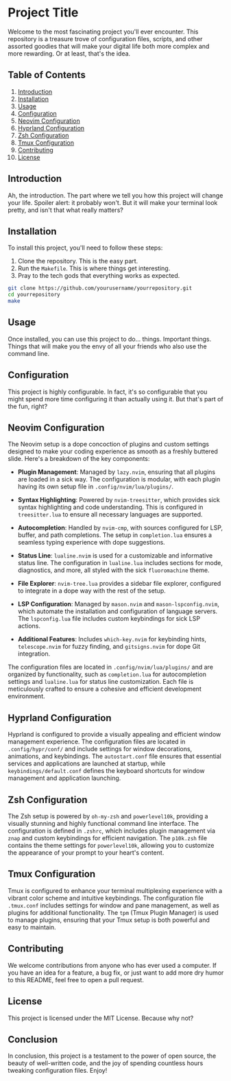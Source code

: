 # Project Title

Welcome to the most fascinating project you'll ever encounter. This repository is a treasure trove of configuration files, scripts, and other assorted goodies that will make your digital life both more complex and more rewarding. Or at least, that's the idea.

## Table of Contents

1. [Introduction](#introduction)
2. [Installation](#installation)
3. [Usage](#usage)
4. [Configuration](#configuration)
5. [Neovim Configuration](#neovim-configuration)
6. [Hyprland Configuration](#hyprland-configuration)
7. [Zsh Configuration](#zsh-configuration)
8. [Tmux Configuration](#tmux-configuration)
9. [Contributing](#contributing)
10. [License](#license)

## Introduction

Ah, the introduction. The part where we tell you how this project will change your life. Spoiler alert: it probably won't. But it will make your terminal look pretty, and isn't that what really matters?

## Installation

To install this project, you'll need to follow these steps:

1. Clone the repository. This is the easy part.
2. Run the `Makefile`. This is where things get interesting.
3. Pray to the tech gods that everything works as expected.

```bash
git clone https://github.com/yourusername/yourrepository.git
cd yourrepository
make
```

## Usage

Once installed, you can use this project to do... things. Important things. Things that will make you the envy of all your friends who also use the command line.

## Configuration

This project is highly configurable. In fact, it's so configurable that you might spend more time configuring it than actually using it. But that's part of the fun, right?

## Neovim Configuration

The Neovim setup is a dope concoction of plugins and custom settings designed to make your coding experience as smooth as a freshly buttered slide. Here's a breakdown of the key components:

- **Plugin Management**: Managed by `lazy.nvim`, ensuring that all plugins are loaded in a sick way. The configuration is modular, with each plugin having its own setup file in `.config/nvim/lua/plugins/`.

- **Syntax Highlighting**: Powered by `nvim-treesitter`, which provides sick syntax highlighting and code understanding. This is configured in `treesitter.lua` to ensure all necessary languages are supported.

- **Autocompletion**: Handled by `nvim-cmp`, with sources configured for LSP, buffer, and path completions. The setup in `completion.lua` ensures a seamless typing experience with dope suggestions.

- **Status Line**: `lualine.nvim` is used for a customizable and informative status line. The configuration in `lualine.lua` includes sections for mode, diagnostics, and more, all styled with the sick `fluoromachine` theme.

- **File Explorer**: `nvim-tree.lua` provides a sidebar file explorer, configured to integrate in a dope way with the rest of the setup.

- **LSP Configuration**: Managed by `mason.nvim` and `mason-lspconfig.nvim`, which automate the installation and configuration of language servers. The `lspconfig.lua` file includes custom keybindings for sick LSP actions.

- **Additional Features**: Includes `which-key.nvim` for keybinding hints, `telescope.nvim` for fuzzy finding, and `gitsigns.nvim` for dope Git integration.

The configuration files are located in `.config/nvim/lua/plugins/` and are organized by functionality, such as `completion.lua` for autocompletion settings and `lualine.lua` for status line customization. Each file is meticulously crafted to ensure a cohesive and efficient development environment.

## Hyprland Configuration

Hyprland is configured to provide a visually appealing and efficient window management experience. The configuration files are located in `.config/hypr/conf/` and include settings for window decorations, animations, and keybindings. The `autostart.conf` file ensures that essential services and applications are launched at startup, while `keybindings/default.conf` defines the keyboard shortcuts for window management and application launching.

## Zsh Configuration

The Zsh setup is powered by `oh-my-zsh` and `powerlevel10k`, providing a visually stunning and highly functional command line interface. The configuration is defined in `.zshrc`, which includes plugin management via `znap` and custom keybindings for efficient navigation. The `p10k.zsh` file contains the theme settings for `powerlevel10k`, allowing you to customize the appearance of your prompt to your heart's content.

## Tmux Configuration

Tmux is configured to enhance your terminal multiplexing experience with a vibrant color scheme and intuitive keybindings. The configuration file `.tmux.conf` includes settings for window and pane management, as well as plugins for additional functionality. The `tpm` (Tmux Plugin Manager) is used to manage plugins, ensuring that your Tmux setup is both powerful and easy to maintain.

## Contributing

We welcome contributions from anyone who has ever used a computer. If you have an idea for a feature, a bug fix, or just want to add more dry humor to this README, feel free to open a pull request.

## License

This project is licensed under the MIT License. Because why not?

## Conclusion

In conclusion, this project is a testament to the power of open source, the beauty of well-written code, and the joy of spending countless hours tweaking configuration files. Enjoy!
